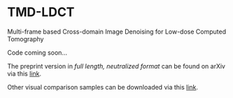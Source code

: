 # TMD-LDCT

Multi-frame based Cross-domain Image Denoising for Low-dose Computed Tomography



Code coming soon...

The preprint version in *full length, neutralized format* can be found on arXiv via this [link](https://arxiv.org/abs/2304.10839).

Other visual comparison samples can be downloaded via this [link](https://koreaoffice-my.sharepoint.com/:u:/g/personal/ycl92_korea_ac_kr/EZz6Ul2Rby5HvbO6MATEtDgB1-Mr_aKIEWPl3u4wCZxzYA?e=6m9g3u).

